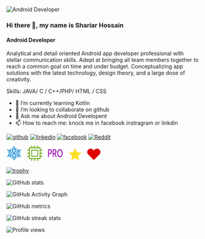 ![Android Developer](https://scontent.fdac8-1.fna.fbcdn.net/v/t1.6435-9/p480x480/240678547_2061886443959481_1853061358666309536_n.jpg?_nc_cat=105&ccb=1-5&_nc_sid=8bfeb9&_nc_eui2=AeEa4JGgGbdV0pk3UFBxxxKix7IMFuIeg9rHsgwW4h6D2ldNwX9kyb1vtYL_wf4tvN-j2xWUSyfassjKGZiBWQ0N&_nc_ohc=8auVH17wku8AX9_x9yW&_nc_ht=scontent.fdac8-1.fna&oh=707acc64cb8bb722b6356c4216758c82&oe=61A450FD)
### Hi there 👋, my name is Shariar Hossain
#### Android Developer

Analytical and detail oriented Android app developer professional with stellar communication skills. Adept at bringing all team members together to reach a common goal on time and under budget. Conceptualizing app solutions with the latest technology, design theory, and a large dose of creativity. 


Skills: JAVA/ C / C++/PHP/ HTML / CSS

- 🌱 I’m currently learning Kotlin 
- 👯 I’m looking to collaborate on github 
- 💬 Ask me about Android Developent 
- 📫 How to reach me: knock me in facebook instragram or linkdin 


[<img src='https://cdn.jsdelivr.net/npm/simple-icons@3.0.1/icons/github.svg' alt='github' height='40'>](https://github.com/https://github.com/shariar99)  [<img src='https://cdn.jsdelivr.net/npm/simple-icons@3.0.1/icons/linkedin.svg' alt='linkedin' height='40'>](https://www.linkedin.com/in/https://www.linkedin.com/in/shariar-hossin-7b972b1a2//)  [<img src='https://cdn.jsdelivr.net/npm/simple-icons@3.0.1/icons/facebook.svg' alt='facebook' height='40'>](https://www.facebook.com/https://www.facebook.com/shariarhossin.shariarhossin.5/)  [<img src='https://cdn.jsdelivr.net/npm/simple-icons@3.0.1/icons/reddit.svg' alt='Reddit' height='40'>](https://www.reddit.com/user/https://www.reddit.com/user/shariarcoder?utm_medium=android_app&utm_source=share)  

<a href='https://archiveprogram.github.com/'><img src='https://raw.githubusercontent.com/acervenky/animated-github-badges/master/assets/acbadge.gif' width='40' height='40'></a> <a href='https://docs.github.com/en/developers'><img src='https://raw.githubusercontent.com/acervenky/animated-github-badges/master/assets/devbadge.gif' width='40' height='40'></a> <a href='https://github.com/pricing'><img src='https://raw.githubusercontent.com/acervenky/animated-github-badges/master/assets/pro.gif' width='40' height='40'></a> <a href='https://stars.github.com/'><img src='https://raw.githubusercontent.com/acervenky/animated-github-badges/master/assets/starbadge.gif' width='35' height='35'></a> <a href='https://docs.github.com/en/github/supporting-the-open-source-community-with-github-sponsors'><img src='https://raw.githubusercontent.com/acervenky/animated-github-badges/master/assets/sponsorbadge.gif' width='35' height='35'></a> 

[![trophy](https://github-profile-trophy.vercel.app/?shariar99=https://github.com/shariar99)](https://github.com/ryo-ma/github-profile-trophy)

![GitHub stats](https://github-readme-stats.vercel.app/api?shariar99=https://github.com/shariar99&show_icons=true&count_private=true)  

![GitHub Activity Graph](https://activity-graph.herokuapp.com/graph?shariar99=https://github.com/shariar99)  

![GitHub metrics](https://metrics.lecoq.io/https://github.com/shariar99)  

![GitHub streak stats](https://github-readme-streak-stats.herokuapp.com/?shariar99=https://github.com/shariar99)  

![Profile views](https://gpvc.arturio.dev/https://github.com/shariar99)  
